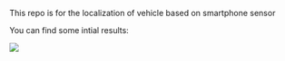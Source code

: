 This repo is for the localization of vehicle based on smartphone sensor

You can find some intial results:

![](https://github.com/PeiLi-Sandman/map-matching-for-smartphone-trajectory-data/blob/master/picture/result.PNG)
